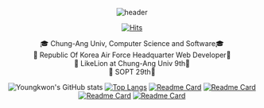 <div align="center">
  
![header](https://capsule-render.vercel.app/api?type=egg&color=gradient&height=300&section=header&text=𝒀𝒐𝒖𝒏𝒈𝒌𝒘𝒐𝒏&fontAlignY=36&fontSize=90&desc=𝑪𝒐𝒎𝒑𝒖𝒕𝒆𝒓%20𝑺𝒄𝒊𝒆𝒏𝒄𝒆%20𝑬𝒏𝒈𝒊𝒏𝒆𝒆𝒓𝒊𝒏𝒈&descAlignY=60&animation=twinkling)

[![Hits](https://hits.seeyoufarm.com/api/count/incr/badge.svg?url=https%3A%2F%2Fgithub.com%2Fyoungkwon02&count_bg=%23EC4D37&title_bg=%23161B21&icon=maserati.svg&icon_color=%23F4A950&title=Visitors&edge_flat=false)](https://hits.seeyoufarm.com)

🎓 Chung-Ang Univ, Computer Science and Software🎓<br>
🛫 Republic Of Korea Air Force Headquarter Web Developer🛫<br>
🦁 LikeLion at Chung-Ang Univ 9th🦁<br>
🔮 SOPT 29th🔮<br>
  
![Youngkwon's GitHub stats](https://github-readme-stats.vercel.app/api?username=youngkwon02&border=true&border_color=89e051&border_radius=9&cache_seconds=1800&theme=radical&show_icons=true&hide=stars)
[![Top Langs](https://github-readme-stats.vercel.app/api/top-langs/?username=youngkwon02&layout=compact&theme=radical&border_color=89e051&border_radius=9)](https://github.com/youngkwon02/github-readme-stats)
[![Readme Card](https://github-readme-stats.vercel.app/api/pin/?username=youngkwon02&repo=JunctionX-MAEMO&theme=radical&cache_seconds=1800&border_color=89e051&border_radius=9)](https://github.com/youngkwon02/JunctionX-MAEMO)
[![Readme Card](https://github-readme-stats.vercel.app/api/pin/?username=youngkwon02&repo=The-Signature&theme=radical&cache_seconds=1800&border_color=89e051&border_radius=9)](https://github.com/youngkwon02/The-Signature)
[![Readme Card](https://github-readme-stats.vercel.app/api/pin/?username=LikeLion-CAU-9th&repo=DoMain&theme=radical&cache_seconds=1800&border_color=89e051&border_radius=9)](https://github.com/LikeLion-CAU-9th/DoMain)
[![Readme Card](https://github-readme-stats.vercel.app/api/pin/?username=LikeLion-CAU-9th&repo=MOIZA&theme=radical&cache_seconds=1800&border_color=89e051&border_radius=9)](https://github.com/LikeLion-CAU-9th/MOIZA)

</div>
